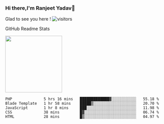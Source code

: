 ### Hi there,I'm Ranjeet Yadav👋

Glad to see you here ! ![visitors](https://visitor-badge.glitch.me/badge?page_id=${ranjeetproject}.${ranjeetproject.repo.id}) 

GitHub Readme Stats 

<img height="180em" src="https://github-readme-stats.vercel.app/api?username=ranjeetproject&show_icons=true&hide_border=true&&count_private=true&include_all_commits=true" />

<!--START_SECTION:waka-->
```text
PHP              5 hrs 16 mins   █████████████▓░░░░░░░░░░░   55.18 % 
Blade Template   1 hr 58 mins    █████▒░░░░░░░░░░░░░░░░░░░   20.70 % 
JavaScript       1 hr 8 mins     ███░░░░░░░░░░░░░░░░░░░░░░   11.98 % 
CSS              38 mins         █▓░░░░░░░░░░░░░░░░░░░░░░░   06.74 % 
HTML             28 mins         █▒░░░░░░░░░░░░░░░░░░░░░░░   04.97 % 
```
<!--END_SECTION:waka-->
